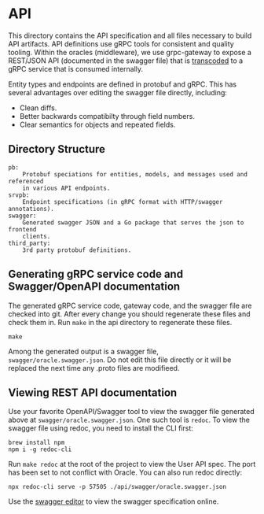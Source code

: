 # API

This directory contains the API specification and all files necessary to build
API artifacts.   API definitions use gRPC tools for consistent and quality
tooling.  Within the oracles (middleware), we use grpc-gateway to expose a
REST/JSON API (documented in the swagger file) that is
[transcoded](https://cloud.google.com/endpoints/docs/grpc/transcoding) to a gRPC
service that is consumed internally.

Entity types and endpoints are defined in protobuf and gRPC. This has several
advantages over editing the swagger file directly, including:
  * Clean diffs.
  * Better backwards compatibilty through field numbers.
  * Clear semantics for objects and repeated fields.

## Directory Structure

```
pb:
	Protobuf speciations for entities, models, and messages used and referenced
	in various API endpoints.
srvpb:
	Endpoint specifications (in gRPC format with HTTP/swagger annotations).
swagger:
	Generated swagger JSON and a Go package that serves the json to frontend
	clients.
third_party:
	3rd party protobuf definitions.
```

## Generating gRPC service code and Swagger/OpenAPI documentation

The generated gRPC service code, gateway code, and the swagger file are checked
into git. After every change you should regenerate these files and check them
in.  Run `make` in the api directory to regenerate these files. 

```
make
```

Among the generated output is a swagger file, `swagger/oracle.swagger.json`.  Do
not edit this file directly or it will be replaced the next time any .proto
files are modifieed.

## Viewing REST API documentation

Use your favorite OpenAPI/Swagger tool to view the swagger file generated above
at `swagger/oracle.swagger.json`. One such tool is `redoc`.  To view the swagger
file using redoc, you need to install the CLI first:

```
brew install npm
npm i -g redoc-cli
```

Run `make redoc` at the root of the project to view the User API spec. The port
has been set to not conflict with Oracle. You can also run redoc directly:

```
npx redoc-cli serve -p 57505 ./api/swagger/oracle.swagger.json
```

Use the [swagger editor](https://editor.swagger.io/) to view the swagger
specification online.